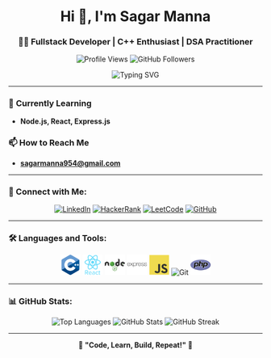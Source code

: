 <h1 align="center">Hi 👋, I'm Sagar Manna</h1>
<h3 align="center">👨‍💻 Fullstack Developer | C++ Enthusiast | DSA Practitioner</h3>

<p align="center">
  <picture>
    <source media="(prefers-color-scheme: dark)" srcset="https://komarev.com/ghpvc/?username=sagarmanna&label=Profile%20views&color=ff69b4&style=flat-square">
    <img alt="Profile Views" src="https://komarev.com/ghpvc/?username=sagarmanna&label=Profile%20views&color=0e75b6&style=flat-square">
  </picture>
  <picture>
    <source media="(prefers-color-scheme: dark)" srcset="https://img.shields.io/github/followers/sagarmanna?style=social&logoColor=white">
    <img alt="GitHub Followers" src="https://img.shields.io/github/followers/sagarmanna?style=social&logoColor=black">
  </picture>
</p>

<p align="center">
  <img src="https://readme-typing-svg.herokuapp.com?font=Fira+Code&size=24&pause=1000&color=00C1FF&width=500&lines=Passionate+Fullstack+Developer;C%2B%2B+%26+DSA+Enthusiast;Always+Learning+%26+Building;Welcome+to+My+Profile!" alt="Typing SVG">
</p>

---

### 🌱 **Currently Learning**
- **Node.js, React, Express.js**

### 📫 **How to Reach Me**
- **[sagarmanna954@gmail.com](mailto:sagarmanna954@gmail.com)**

---

<h3 align="left">🔗 Connect with Me:</h3>
<p align="center">
  <a href="https://linkedin.com/in/manna-s" target="_blank"><img src="https://img.icons8.com/color/48/000000/linkedin.png" alt="LinkedIn" width="40"/></a>
  <a href="https://www.hackerrank.com/sagarmanna954" target="_blank"><img src="https://img.icons8.com/external-tal-revivo-color-tal-revivo/48/000000/external-hackerrank-is-a-technology-company-that-focuses-on-competitive-programming-logo-color-tal-revivo.png" alt="HackerRank" width="40"/></a>
  <a href="https://www.leetcode.com/manna20" target="_blank"><img src="https://img.icons8.com/external-tal-revivo-color-tal-revivo/48/000000/external-level-up-your-coding-skills-and-quickly-land-a-job-logo-color-tal-revivo.png" alt="LeetCode" width="40"/></a>
  <a href="https://github.com/sagarmanna" target="_blank"><img src="https://img.icons8.com/glyph-neue/48/000000/github.png" alt="GitHub" width="40"/></a>
</p>

---

<h3 align="left">🛠️ Languages and Tools:</h3>
<p align="center">
  <img src="https://raw.githubusercontent.com/devicons/devicon/master/icons/cplusplus/cplusplus-original.svg" alt="C++" width="40" height="40"/>
  <img src="https://raw.githubusercontent.com/devicons/devicon/master/icons/react/react-original-wordmark.svg" alt="React" width="40" height="40"/>
  <img src="https://raw.githubusercontent.com/devicons/devicon/master/icons/nodejs/nodejs-original-wordmark.svg" alt="Node.js" width="40" height="40"/>
  <img src="https://raw.githubusercontent.com/devicons/devicon/master/icons/express/express-original-wordmark.svg" alt="Express.js" width="40" height="40"/>
  <img src="https://raw.githubusercontent.com/devicons/devicon/master/icons/javascript/javascript-original.svg" alt="JavaScript" width="40" height="40"/>
  <img src="https://www.vectorlogo.zone/logos/git-scm/git-scm-icon.svg" alt="Git" width="40" height="40"/>
  <img src="https://raw.githubusercontent.com/devicons/devicon/master/icons/php/php-original.svg" alt="PHP" width="40" height="40"/>
</p>

---

<h3 align="left">📊 GitHub Stats:</h3>
<p align="center">
  <img src="https://github-readme-stats.vercel.app/api/top-langs/?username=sagarmanna&layout=compact&theme=radical" alt="Top Languages" />
  <img src="https://github-readme-stats.vercel.app/api?username=sagarmanna&show_icons=true&theme=radical" alt="GitHub Stats" />
  <img src="https://streak-stats.demolab.com?user=sagarmanna&theme=radical&hide_border=true" alt="GitHub Streak" />
</p>

---

<p align="center">
  🚀 <b>"Code, Learn, Build, Repeat!"</b> 🌟
</p>
